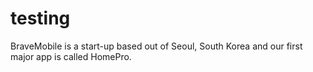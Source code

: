 # testing
BraveMobile is a start-up based out of Seoul, South Korea and our first major app is called HomePro.
